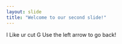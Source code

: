 ```yaml
---
layout: slide
title: "Welcome to our second slide!"
---
```

I Like ur cut G
Use the left arrow to go back!
